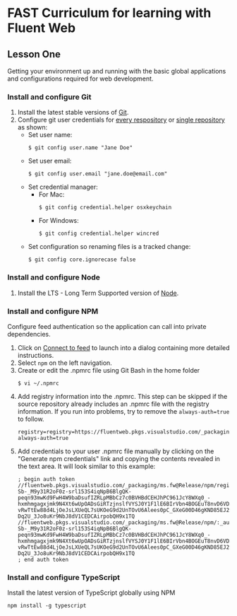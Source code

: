 # FAST Curriculum for learning with Fluent Web

## Lesson One
Getting your environment up and running with the basic global applications and configurations required for web development.

### Install and configure Git
1. Install the latest stable versions of [Git](https://git-scm.com/download).
1. Configure git user credentials for [every respository](https://help.github.com/articles/setting-your-username-in-git/#setting-your-git-username-for-every-repository-on-your-computer) or [single repository](https://help.github.com/articles/setting-your-username-in-git/#setting-your-git-username-for-a-single-repository) as shown:
    - Set user name:
        ```
        $ git config user.name "Jane Doe"
        ```
    - Set user email:
        ```
        $ git config user.email "jane.doe@email.com"
        ```
    - Set credential manager:
        - For Mac:
            ```
            $ git config credential.helper osxkeychain
            ```
        - For Windows:
            ```
            $ git config credential.helper wincred
            ```
    - Set configuration so renaming files is a tracked change:
        ```
        $ git config core.ignorecase false
        ```

### Install and configure Node
1. Install the LTS - Long Term Supported version of [Node](https://nodejs.org/en). 

### Install and configure NPM
Configure feed authentication so the application can call into private dependencies.

1. Click on [Connect to feed](https://fluentweb.visualstudio.com/Fluent%20Web/_packaging?feed=ms.fw&_a=feed) to launch into a dialog containing more detailed instructions.
1. Select `npm` on the left navigation.
1. Create or edit the .npmrc file using Git Bash in the home folder
    ```
    $ vi ~/.npmrc
    ```
1. Add registry information into the .npmrc. This step can be skipped if the source repository already includes an .npmrc file with the registry information. If you run into problems, try to remove the `always-auth=true` to follow.
    ```
    registry=registry=https://fluentweb.pkgs.visualstudio.com/_packaging/ms.fw/npm/registry/
    always-auth=true
    ```
1.  Add credentials to your user .npmrc file manually by clicking on the "Generate npm credentials" link and copying the contents revealed in the text area. It will look similar to this example:
    ```
    ; begin auth token
    //fluentweb.pkgs.visualstudio.com/_packaging/ms.fw@Release/npm/registry/:_authToken=eyJ0eXAiOiJKV1QiLCJhbGciOiJSUzI1NiIsIng1dCI6Im9PdmN6NU1fN3AtSGpJS2xGWHo5M3VfVjBabyJ9.eyJuYW1laWQiOiI4N2JlZDgyNi05NmVlLTRkMzYtYTUzOS04Y2UxOTNlNGE0MjYiLCJzY3AiOiJ2c28uZHJvcF93cml0ZSB2c28ucGFja2FnaW5nX3dyaXRlIiwiYXVpIjoiN2NmZGI2ZmYtZDkzYi00Yk1NGItZjlkZmUwOGE4ZDcyIiwic2lkIjoiMDMwODhlOTYtYmFhMi00MzIyLWFiY2EtZDJmNjYxMjUwYTcwIiwiaXNzIjoiYXBwLnZzc3BzLnZpc3VhbHN0dWRpby5jb20iLCJhdWQiOiJhcHAudnNzcHMudmlzdWFsc3R1ZGlvLmNvbXx2c286ODFjODQ1NDktOTg5ZC00MWVhLWFhMjgtNmFjODhhMmFkZDibmJmIjoxNTA0MjA3NjYzLCJleHAiOjE1MTE5ODM2NjN9.zkHHSxN2AN2jjfgTHdwYltIzdKxxdHoQjXem-Sb-_M9y31R2oF0z-srl153S4iqNpB6BlgQK-peqn93mwKd9FwH4W9baDsufIZRLpMBbCz7c0BVHBdCEHJhPC961JcY8WXq0_-hxmhmgagxjmk9N4Xt6wUpOADsGiRTzjnslfVYSJ0Y1F1lE6BIrVbn4BOGEuT8nvD6VDA-vRwTtEw88d4LjOeJsLXUeQL7sUKOeG9d2UnTOvU6Alees0pC_GXeG00D46gKND85EJ2USkxrH_eH8n96hstKQYuz29xQKJeaIngNy-Dq2U_3Jo8uKr9NbJ8dV1CEDCAirpobQH9x1TQ
    //fluentweb.pkgs.visualstudio.com/_packaging/ms.fw@Release/npm/:_authToken=eyJ0eXAiOiJKV1QiLCJhbGciOiJSUzI1NiIsIng1dCI6Im9PdmN6NU1fN3AtSGpJS2xGWHo5M3VfVjBabyJ9.eyJuYW1laWQiOiI4N2JlZDgyNi05NmVlLTRkMzYtY04Y2UxOTNlNGE0MjYiLCJzY3AiOiJ2c28uZHJvcF93cml0ZSB2c28ucGFja2FnaW5nX3dyaXRlIiwiYXVpIjoiN2NmZGI2ZmYtZDkzYi00Y2MyLTk1NGItZjlkZmUwOGE4ZDcyIiwic2lkIjoiMDMwODhlOTYtYmFhMi00MzIyLWFiY2EtZDJmNjYxMjUwYTcwIiwiaXNzIjoiYXBwLnZzc3BzLnZpc3VhbHN0dWRpby5jb20iLQiOiJhcHAudnNzcHMudmlzdWFsc3R1ZGlvLmNvbXx2c286ODFjODQ1NDktOTg5ZC00MWVhLWFhMjgtNmFjODhhMmFkZDQ3IiwibmJmIjoxNTA0MjA3NjYzLCJleHAiOjE1MTE5ODM2NjN9.zkHHSxN2AN2jjfgTHdwYltIzdKxxdHoQjXem-Sb-_M9y31R2oF0z-srl153S4iqNpB6BlgQK-peqn93mwKd9FwH4W9baDsufIZRLpMBbCz7c0BVHBdCEHJhPC961JcY8WXq0_-hxmhmgagxjmk9N4Xt6wUpOADsGiRTzjnslfVYSJ0Y1F1lE6BIrVbn4BOGEuT8nvD6VDA-vRwTtEw88d4LjOeJsLXUeQL7sUKOeG9d2UnTOvU6Alees0pC_GXeG00D46gKND85EJ2USkxrH_eH8n96hstKQYuz29xQKJeaIngNy-Dq2U_3Jo8uKr9NbJ8dV1CEDCAirpobQH9x1TQ
    ; end auth token

### Install and configure TypeScript
Install the latest version of TypeScript globally using NPM
```
npm install -g typescript
```